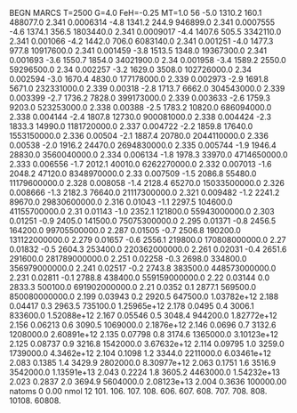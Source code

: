 BEGN
MARCS T=2500 G=4.0 FeH=-0.25 MT=1.0
                  56
-5.0 1310.2 160.1 488077.0 2.341 0.0006314 
-4.8 1341.2 244.9 946899.0 2.341 0.0007555 
-4.6 1374.1 356.5 1803440.0 2.341 0.0009017 
-4.4 1407.6 505.5 3342110.0 2.341 0.001066 
-4.2 1442.0 706.0 6083140.0 2.341 0.001251 
-4.0 1477.3 977.8 10917600.0 2.341 0.001459 
-3.8 1513.5 1348.0 19367300.0 2.341 0.001693 
-3.6 1550.7 1854.0 34021900.0 2.34 0.001958 
-3.4 1589.2 2550.0 59296500.0 2.34 0.002257 
-3.2 1629.0 3508.0 102726000.0 2.34 0.002594 
-3.0 1670.4 4830.0 177178000.0 2.339 0.002973 
-2.9 1691.8 5671.0 232331000.0 2.339 0.00318 
-2.8 1713.7 6662.0 304543000.0 2.339 0.003399 
-2.7 1736.2 7828.0 399173000.0 2.339 0.003633 
-2.6 1759.3 9203.0 523253000.0 2.338 0.00388 
-2.5 1783.2 10820.0 686094000.0 2.338 0.004144 
-2.4 1807.8 12730.0 900081000.0 2.338 0.004424 
-2.3 1833.3 14990.0 1181720000.0 2.337 0.004722 
-2.2 1859.8 17640.0 1553150000.0 2.336 0.00504 
-2.1 1887.4 20780.0 2044110000.0 2.336 0.00538 
-2.0 1916.2 24470.0 2694830000.0 2.335 0.005744 
-1.9 1946.4 28830.0 3560040000.0 2.334 0.006134 
-1.8 1978.3 33970.0 4714650000.0 2.333 0.006556 
-1.7 2012.1 40010.0 6262270000.0 2.332 0.007013 
-1.6 2048.2 47120.0 8348970000.0 2.33 0.007509 
-1.5 2086.8 55480.0 11179600000.0 2.328 0.008058 
-1.4 2128.4 65270.0 15033500000.0 2.326 0.008666 
-1.3 2182.3 76640.0 21117300000.0 2.321 0.009482 
-1.2 2241.2 89670.0 29830600000.0 2.316 0.01043 
-1.1 2297.5 104600.0 41155700000.0 2.31 0.01143 
-1.0 2352.1 121800.0 55943000000.0 2.303 0.01251 
-0.9 2405.0 141500.0 75075300000.0 2.295 0.01371 
-0.8 2456.5 164200.0 99705500000.0 2.287 0.01505 
-0.7 2506.8 190200.0 131122000000.0 2.279 0.01657 
-0.6 2556.1 219800.0 170808000000.0 2.27 0.01832 
-0.5 2604.3 253400.0 220362000000.0 2.261 0.02031 
-0.4 2651.6 291600.0 281789000000.0 2.251 0.02258 
-0.3 2698.0 334800.0 356979000000.0 2.241 0.02517 
-0.2 2743.8 383500.0 448573000000.0 2.231 0.02811 
-0.1 2788.8 438400.0 559159000000.0 2.22 0.03144 
0.0 2833.3 500100.0 691902000000.0 2.21 0.0352 
0.1 2877.1 569500.0 850080000000.0 2.199 0.03943 
0.2 2920.5 647500.0 1.03782e+12 2.188 0.04417 
0.3 2963.5 735100.0 1.25965e+12 2.178 0.0495 
0.4 3006.1 833600.0 1.52088e+12 2.167 0.05546 
0.5 3048.4 944200.0 1.82772e+12 2.156 0.06213 
0.6 3090.5 1069000.0 2.1876e+12 2.146 0.0696 
0.7 3132.6 1208000.0 2.60891e+12 2.135 0.07798 
0.8 3174.6 1365000.0 3.10123e+12 2.125 0.08737 
0.9 3216.8 1542000.0 3.67632e+12 2.114 0.09795 
1.0 3259.0 1739000.0 4.3462e+12 2.104 0.1098 
1.2 3344.0 2211000.0 6.03461e+12 2.083 0.1385 
1.4 3429.9 2802000.0 8.30977e+12 2.063 0.1751 
1.6 3516.9 3542000.0 1.13591e+13 2.043 0.2224 
1.8 3605.2 4463000.0 1.54232e+13 2.023 0.2837 
2.0 3694.9 5604000.0 2.08123e+13 2.004 0.3636 
100000.00
natoms              0      0.00
nmol          12
          101.         106.       107.      108.         606.        607.        608.
          707.         708.       808.    10108.       60808.

